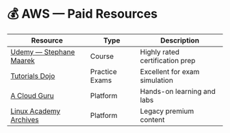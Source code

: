 # 💰 AWS — Paid Resources

| Resource | Type | Description |
|-----------|------|-------------|
| [Udemy — Stephane Maarek](https://www.udemy.com/user/stephane-maarek/) | Course | Highly rated certification prep |
| [Tutorials Dojo](https://tutorialsdojo.com/) | Practice Exams | Excellent for exam simulation |
| [A Cloud Guru](https://acloudguru.com/) | Platform | Hands-on learning and labs |
| [Linux Academy Archives](https://acloudguru.com/) | Platform | Legacy premium content |
